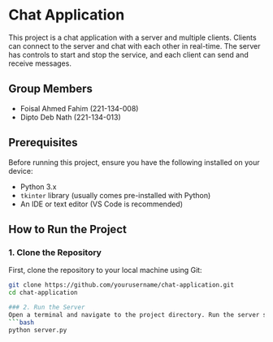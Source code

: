 # Chat Application

This project is a chat application with a server and multiple clients. Clients can connect to the server and chat with each other in real-time. The server has controls to start and stop the service, and each client can send and receive messages.

## Group Members
- Foisal Ahmed Fahim (221-134-008)
- Dipto Deb Nath (221-134-013)

## Prerequisites

Before running this project, ensure you have the following installed on your device:

- Python 3.x
- `tkinter` library (usually comes pre-installed with Python)
- An IDE or text editor (VS Code is recommended)

## How to Run the Project

### 1. Clone the Repository
First, clone the repository to your local machine using Git:
```bash
git clone https://github.com/yourusername/chat-application.git
cd chat-application

### 2. Run the Server
Open a terminal and navigate to the project directory. Run the server script:
```bash
python server.py
